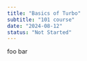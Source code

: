 ```yaml
---
title: "Basics of Turbo"
subtitle: "101 course"
date: "2024-08-12"
status: "Not Started"
---
```


foo bar
